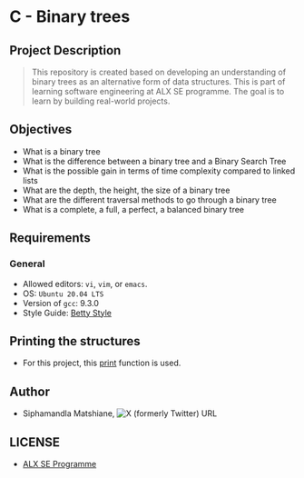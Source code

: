 # C - Binary trees

## Project Description
> This repository is created based on developing an understanding of binary trees as an alternative form of data structures. This is part of learning software engineering at ALX SE programme. The goal is to learn by building real-world projects.

## Objectives
- What is a binary tree
- What is the difference between a binary tree and a Binary Search Tree
- What is the possible gain in terms of time complexity compared to linked lists
- What are the depth, the height, the size of a binary tree
- What are the different traversal methods to go through a binary tree
- What is a complete, a full, a perfect, a balanced binary tree

## Requirements

### General
- Allowed editors: `vi`, `vim`, or `emacs`.
- OS: `Ubuntu 20.04 LTS`
- Version of `gcc`: 9.3.0
- Style Guide: [Betty Style](https://github.com/alx-tools/Betty/wiki)

## Printing the structures
- For this project, this [print](https://github.com/alx-tools/0x1C.c.git) function is used.

## Author
- Siphamandla Matshiane, ![X (formerly Twitter) URL](https://img.shields.io/twitter/url?url=https%3A%2F%2Ftwitter.com%2Fsbumatshiane916)

## LICENSE
- [ALX SE Programme](https://www.alxafrica.com/software-engineering/)
